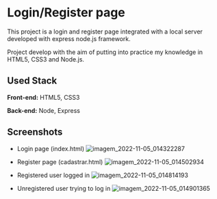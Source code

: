 # Login/Register page

This project is a login and register page integrated with a local server developed with express node.js framework.

Project develop with the aim of putting into practice my knowledge in HTML5, CSS3 and Node.js.


## Used Stack

**Front-end:** HTML5, CSS3

**Back-end:** Node, Express


## Screenshots

* Login page (index.html)
![imagem_2022-11-05_014322287](https://user-images.githubusercontent.com/75600288/200101514-18c5f528-acff-4617-8893-fdef6a05c8ce.png)

* Register page (cadastrar.html)
![imagem_2022-11-05_014502934](https://user-images.githubusercontent.com/75600288/200101577-d4041110-c49f-4878-84d3-8387326177f6.png)

* Registered user logged in
![imagem_2022-11-05_014814193](https://user-images.githubusercontent.com/75600288/200101667-b2ccd838-8662-4077-b53f-8c10a3937374.png)

* Unregistered user trying to log in
![imagem_2022-11-05_014901365](https://user-images.githubusercontent.com/75600288/200101692-9e1a080d-685a-4902-bdea-99fec82ac198.png)

